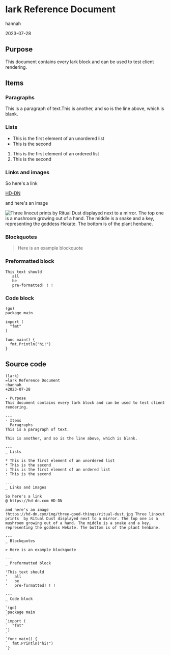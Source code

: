 # lark Reference Document

hannah

2023-07-28

## Purpose

This document contains every lark block and can be used to test client rendering.

## Items

### Paragraphs

This is a paragraph of text.This is another, and so is the line above, which is blank.

### Lists

- This is the first element of an unordered list
- This is the second

1. This is the first element of an ordered list
2. This is the second

### Links and images

So here's a link

[HD-DN](https://hd-dn.com)

and here's an image

![Three linocut prints  by Ritual Dust displayed next to a mirror. The top one is a mushroom growing out of a hand. The middle is a snake and a key, representing the goddess Hekate. The bottom is of the plant henbane.](https://hd-dn.com/img/three-good-things/ritual-dust.jpg)

### Blockquotes

> Here is an example blockquote

### Preformatted block

```
This text should
   all
   be
   pre-formatted! ! !
```

### Code block

```
(go)
package main

import (
  "fmt"
)

func main() {
  fmt.Println("hi!")
}
```

## Source code

```
(lark)
=lark Reference Document
~hannah
+2023-07-28

- Purpose
This document contains every lark block and can be used to test client rendering.

---
- Items
_ Paragraphs
This is a paragraph of text.

This is another, and so is the line above, which is blank.

---
_ Lists

* This is the first element of an unordered list
* This is the second
: This is the first element of an ordered list
: This is the second

---
_ Links and images

So here's a link
@ https://hd-dn.com HD-DN

and here's an image
!https://hd-dn.com/img/three-good-things/ritual-dust.jpg Three linocut prints  by Ritual Dust displayed next to a mirror. The top one is a mushroom growing out of a hand. The middle is a snake and a key, representing the goddess Hekate. The bottom is of the plant henbane.

---
_ Blockquotes

> Here is an example blockquote

---
_ Preformatted block

'This text should
'   all
'   be
'   pre-formatted! ! !

---
_ Code block

`(go)
`package main
`
`import (
`  "fmt"
`)
`
`func main() {
`  fmt.Println("hi!")
`}
```
